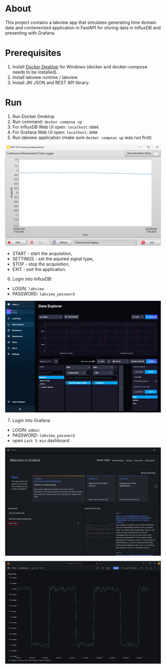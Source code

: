 # About 
This project contains a labview app that simulates generating 
time domain data and contenerized application in FastAPI for 
storing data in InfluxDB and presenting with Grafana. 

# Prerequisites
1. Install [Docker Desktop](https://docs.docker.com/desktop/install/windows-install/) for Windows (docker and 
docker-compose needs to be installed).
2. Install labview runtime / labview.
3. Install JKI JSON and REST API library.

# Run 
1. Run Docker Desktop 
2. Run command: `docker compose up`
3. For InfluxDB Web UI open: `localhost:8086` 
4. For Grafana Web UI open: `localhost:3000` 
5. Run labview application (make sure `docker compose up` was run first)

![alt text](image.png)

- START - start the acquisition, 
- SETTINGS - set the aquired signal type,
- STOP - stop the acquisition,
- EXIT - exit the applicaiton. 

6. Login into InfluxDB:
- LOGIN: `labview` 
- PASSWORD: `labview_password`

![alt text](docs/influx.png)

7. Login into Grafana
- LOGIN: `admin`
- PASSWORD: `labview_password`
- open `Last 5 min` dashboard

![alt text](docs/grafana1.png)

![alt text](docs/grafana2.png)
